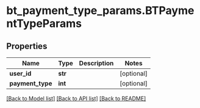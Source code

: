 # bt_payment_type_params.BTPaymentTypeParams

## Properties
Name | Type | Description | Notes
------------ | ------------- | ------------- | -------------
**user_id** | **str** |  | [optional] 
**payment_type** | **int** |  | [optional] 

[[Back to Model list]](../README.md#documentation-for-models) [[Back to API list]](../README.md#documentation-for-api-endpoints) [[Back to README]](../README.md)


